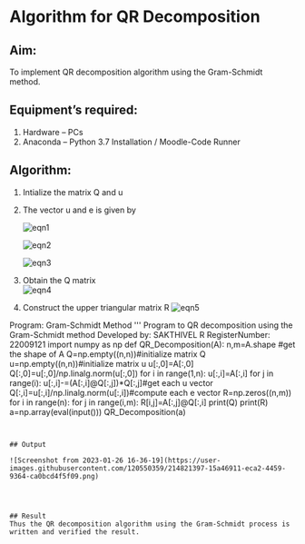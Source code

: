 # Algorithm for QR Decomposition
## Aim:
To implement QR decomposition algorithm using the Gram-Schmidt method.
## Equipment’s required:
1.	Hardware – PCs
2.	Anaconda – Python 3.7 Installation / Moodle-Code Runner
## Algorithm:
1.	Intialize the matrix Q and u
2.	The vector u and e is given by

    ![eqn1](./ex4.jpg)

    ![eqn2](./ex6.jpg)

    ![eqn3](./ex3.jpg)

3.	Obtain the Q matrix   
    ![eqn4](./ex1.jpg)
4.	Construct the upper triangular matrix R
    ![eqn5](./ex2.jpg)

Program:
Gram-Schmidt Method
''' 
Program to QR decomposition using the Gram-Schmidt method
Developed by: SAKTHIVEL R
RegisterNumber: 22009121
import numpy as np
def QR_Decomposition(A):
    n,m=A.shape #get the shape of A
    Q=np.empty((n,n))#initialize matrix Q
    u=np.empty((n,n))#initialize matrix u
    u[:,0]=A[:,0]
    Q[:,0]=u[:,0]/np.linalg.norm(u[:,0])
    for i in range(1,n):
        u[:,i]=A[:,i]
        for j in range(i):
            u[:,i]-=(A[:,i]@Q[:,j])*Q[:,j]#get each u vector
        Q[:,i]=u[:,i]/np.linalg.norm(u[:,i])#compute each e vector
    R=np.zeros((n,m))
    for i in range(n):
        for j in range(i,m):
            R[i,j]=A[:,j]@Q[:,i]
    print(Q)
    print(R)
a=np.array(eval(input()))
QR_Decomposition(a)
```


## Output

![Screenshot from 2023-01-26 16-36-19](https://user-images.githubusercontent.com/120550359/214821397-15a46911-eca2-4459-9364-ca0bcd4f5f09.png)


 

## Result
Thus the QR decomposition algorithm using the Gram-Schmidt process is written and verified the result.
